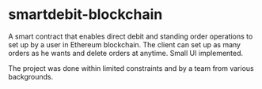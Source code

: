 # smartdebit-blockchain
A smart contract that enables direct debit and standing order operations to set up by a user in Ethereum blockchain.
The client can set up as many orders as he wants and delete orders at anytime. Small UI implemented.

The project was done within limited constraints and by a team from various backgrounds.
